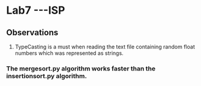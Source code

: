 # Lab7 ---ISP

## Observations

1. TypeCasting is a must when reading the text file containing random float numbers which was represented as strings.

### The mergesort.py algorithm works faster than the insertionsort.py algorithm.


 
